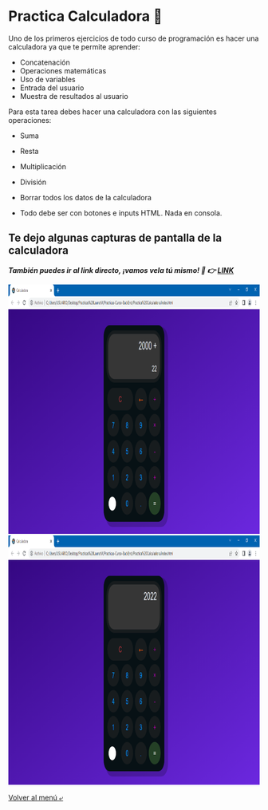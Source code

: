 # Practica Calculadora :iphone:

Uno de los primeros ejercicios de todo curso de programación es hacer una calculadora ya que te permite aprender:

- Concatenación
- Operaciones matemáticas
- Uso de variables
- Entrada del usuario
- Muestra de resultados al usuario

Para esta tarea debes hacer una calculadora con las siguientes operaciones:
- Suma
- Resta
- Multiplicación
- División
- Borrar todos los datos de la calculadora

- Todo debe ser con botones e inputs HTML. Nada en consola.

## Te dejo algunas capturas de pantalla de la calculadora

***También puedes ir al link directo, ¡vamos vela tú mismo! :eyes: :point_right: [LINK]()***

<img src="./IMG/calcu1.PNG" alt="Operacion" height="500">
<img src="./IMG/calcu2.PNG" alt="Resultado" height="500">

[Volver al menú &ldca;](../README.md "Regresar a página principal")
